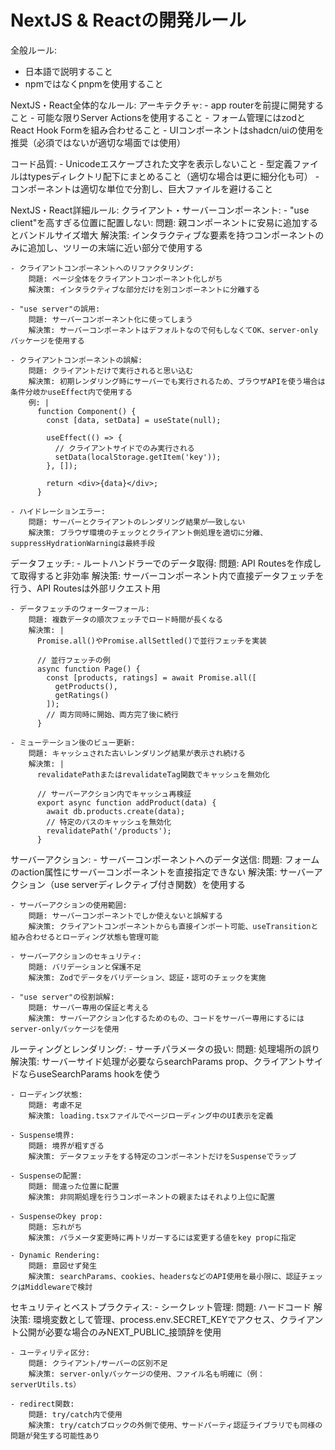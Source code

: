 # NextJS & Reactの開発ルール

全般ルール:
  - 日本語で説明すること
  - npmではなくpnpmを使用すること

NextJS・React全体的なルール:
  アーキテクチャ:
    - app routerを前提に開発すること
    - 可能な限りServer Actionsを使用すること
    - フォーム管理にはzodとReact Hook Formを組み合わせること
    - UIコンポーネントはshadcn/uiの使用を推奨（必須ではないが適切な場面では使用）
  
  コード品質:
    - Unicodeエスケープされた文字を表示しないこと
    - 型定義ファイルはtypesディレクトリ配下にまとめること（適切な場合は更に細分化も可）
    - コンポーネントは適切な単位で分割し、巨大ファイルを避けること

NextJS・React詳細ルール:
  クライアント・サーバーコンポーネント:
    - "use client"を高すぎる位置に配置しない:
        問題: 親コンポーネントに安易に追加するとバンドルサイズ増大
        解決策: インタラクティブな要素を持つコンポーネントのみに追加し、ツリーの末端に近い部分で使用する
    
    - クライアントコンポーネントへのリファクタリング:
        問題: ページ全体をクライアントコンポーネント化しがち
        解決策: インタラクティブな部分だけを別コンポーネントに分離する
    
    - "use server"の誤用:
        問題: サーバーコンポーネント化に使ってしまう
        解決策: サーバーコンポーネントはデフォルトなので何もしなくてOK、server-onlyパッケージを使用する

    - クライアントコンポーネントの誤解:
        問題: クライアントだけで実行されると思い込む
        解決策: 初期レンダリング時にサーバーでも実行されるため、ブラウザAPIを使う場合は条件分岐かuseEffect内で使用する
        例: |
          function Component() {
            const [data, setData] = useState(null);
            
            useEffect(() => {
              // クライアントサイドでのみ実行される
              setData(localStorage.getItem('key'));
            }, []);
            
            return <div>{data}</div>;
          }
    
    - ハイドレーションエラー:
        問題: サーバーとクライアントのレンダリング結果が一致しない
        解決策: ブラウザ環境のチェックとクライアント側処理を適切に分離、suppressHydrationWarningは最終手段

  データフェッチ:
    - ルートハンドラーでのデータ取得:
        問題: API Routesを作成して取得すると非効率
        解決策: サーバーコンポーネント内で直接データフェッチを行う、API Routesは外部リクエスト用
    
    - データフェッチのウォーターフォール:
        問題: 複数データの順次フェッチでロード時間が長くなる
        解決策: |
          Promise.all()やPromise.allSettled()で並行フェッチを実装
          
          // 並行フェッチの例
          async function Page() {
            const [products, ratings] = await Promise.all([
              getProducts(),
              getRatings()
            ]);
            // 両方同時に開始、両方完了後に続行
          }
    
    - ミューテーション後のビュー更新:
        問題: キャッシュされた古いレンダリング結果が表示され続ける
        解決策: |
          revalidatePathまたはrevalidateTag関数でキャッシュを無効化
          
          // サーバーアクション内でキャッシュ再検証
          export async function addProduct(data) {
            await db.products.create(data);
            // 特定のパスのキャッシュを無効化
            revalidatePath('/products');
          }

  サーバーアクション:
    - サーバーコンポーネントへのデータ送信:
        問題: フォームのaction属性にサーバーコンポーネントを直接指定できない
        解決策: サーバーアクション（use serverディレクティブ付き関数）を使用する
    
    - サーバーアクションの使用範囲:
        問題: サーバーコンポーネントでしか使えないと誤解する
        解決策: クライアントコンポーネントからも直接インポート可能、useTransitionと組み合わせるとローディング状態も管理可能
    
    - サーバーアクションのセキュリティ:
        問題: バリデーションと保護不足
        解決策: Zodでデータをバリデーション、認証・認可のチェックを実施
    
    - "use server"の役割誤解:
        問題: サーバー専用の保証と考える
        解決策: サーバーアクション化するためのもの、コードをサーバー専用にするにはserver-onlyパッケージを使用

  ルーティングとレンダリング:
    - サーチパラメータの扱い:
        問題: 処理場所の誤り
        解決策: サーバーサイド処理が必要ならsearchParams prop、クライアントサイドならuseSearchParams hookを使う
    
    - ローディング状態:
        問題: 考慮不足
        解決策: loading.tsxファイルでページローディング中のUI表示を定義
    
    - Suspense境界:
        問題: 境界が粗すぎる
        解決策: データフェッチをする特定のコンポーネントだけをSuspenseでラップ
    
    - Suspenseの配置:
        問題: 間違った位置に配置
        解決策: 非同期処理を行うコンポーネントの親またはそれより上位に配置
    
    - Suspenseのkey prop:
        問題: 忘れがち
        解決策: パラメータ変更時に再トリガーするには変更する値をkey propに指定
    
    - Dynamic Rendering:
        問題: 意図せず発生
        解決策: searchParams、cookies、headersなどのAPI使用を最小限に、認証チェックはMiddlewareで検討

  セキュリティとベストプラクティス:
    - シークレット管理:
        問題: ハードコード
        解決策: 環境変数として管理、process.env.SECRET_KEYでアクセス、クライアント公開が必要な場合のみNEXT_PUBLIC_接頭辞を使用
    
    - ユーティリティ区分:
        問題: クライアント/サーバーの区別不足
        解決策: server-onlyパッケージの使用、ファイル名も明確に（例：serverUtils.ts）
    
    - redirect関数:
        問題: try/catch内で使用
        解決策: try/catchブロックの外側で使用、サードパーティ認証ライブラリでも同様の問題が発生する可能性あり